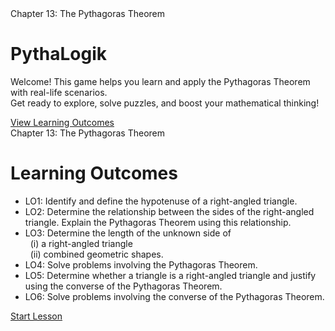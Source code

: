 <!DOCTYPE html>
<html lang="en">
<head>
    <meta charset="UTF-8">
    <title>PythaLogik - Welcome</title>
    <link rel="stylesheet" href="style.css">
</head>
<body>
    <div class="container">
        <div class="chapter">Chapter 13: The Pythagoras Theorem</div>
        <h1>PythaLogik</h1>
        <div class="intro">
            <p>
                Welcome! This game helps you learn and apply the Pythagoras Theorem with real-life scenarios.
                <br>
                Get ready to explore, solve puzzles, and boost your mathematical thinking!
            </p>
        </div>
        <a class="start-btn" href="outcomes.html">View Learning Outcomes</a>
    </div>
</body>
</html>

<!DOCTYPE html>
<html lang="en">
<head>
    <meta charset="UTF-8">
    <title>PythaLogik - Learning Outcomes</title>
    <link rel="stylesheet" href="style.css">
</head>
<body>
    <div class="container">
        <div class="chapter">Chapter 13: The Pythagoras Theorem</div>
        <h1>Learning Outcomes</h1>
        <ul class="outcome-list">
            <li>LO1: Identify and define the hypotenuse of a right-angled triangle.</li>
            <li>LO2: Determine the relationship between the sides of the right-angled triangle. Explain the Pythagoras Theorem using this relationship.</li>
            <li>LO3: Determine the length of the unknown side of <br>
                &nbsp;&nbsp;(i) a right-angled triangle <br>
                &nbsp;&nbsp;(ii) combined geometric shapes.</li>
            <li>LO4: Solve problems involving the Pythagoras Theorem.</li>
            <li>LO5: Determine whether a triangle is a right-angled triangle and justify using the converse of the Pythagoras Theorem.</li>
            <li>LO6: Solve problems involving the converse of the Pythagoras Theorem.</li>
        </ul>
        <a class="next-btn" href="teaching1.html">Start Lesson</a>
    </div>
</body>
</html>
